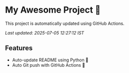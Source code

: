 # My Awesome Project 🚀

This project is automatically updated using GitHub Actions.

_Last updated: 2025-07-05 12:27:12 IST_

## Features
- Auto-update README using Python 🐍
- Auto Git push with GitHub Actions 🤖
